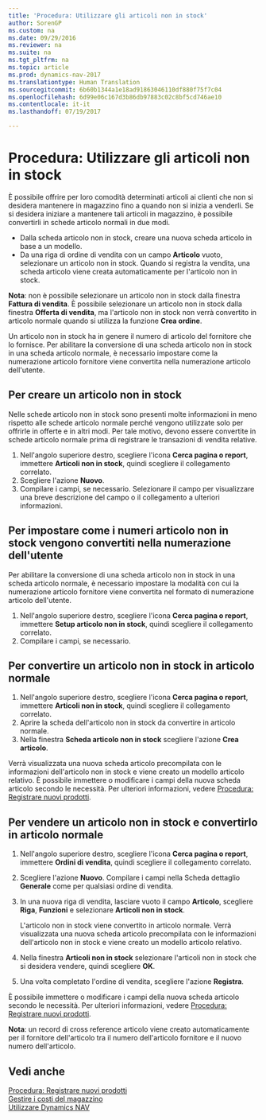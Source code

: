 ```yaml
---
title: 'Procedura: Utilizzare gli articoli non in stock'
author: SorenGP
ms.custom: na
ms.date: 09/29/2016
ms.reviewer: na
ms.suite: na
ms.tgt_pltfrm: na
ms.topic: article
ms.prod: dynamics-nav-2017
ms.translationtype: Human Translation
ms.sourcegitcommit: 6b60b1344a1e18ad91863046110df880f75f7c04
ms.openlocfilehash: 6d99e06c167d3b86db97883c02c8bf5cd746ae10
ms.contentlocale: it-it
ms.lasthandoff: 07/19/2017

---
```


# Procedura: Utilizzare gli articoli non in stock
È possibile offrire per loro comodità determinati articoli ai clienti che non si desidera mantenere in magazzino fino a quando non si inizia a venderli. Se si desidera iniziare a mantenere tali articoli in magazzino, è possibile convertirli in schede articolo normali in due modi.

- Dalla scheda articolo non in stock, creare una nuova scheda articolo in base a un modello.
- Da una riga di ordine di vendita con un campo **Articolo** vuoto, selezionare un articolo non in stock. Quando si registra la vendita, una scheda articolo viene creata automaticamente per l'articolo non in stock.

**Nota**: non è possibile selezionare un articolo non in stock dalla finestra **Fattura di vendita**. È possibile selezionare un articolo non in stock dalla finestra **Offerta di vendita**, ma l'articolo non in stock non verrà convertito in articolo normale quando si utilizza la funzione **Crea ordine**.

Un articolo non in stock ha in genere il numero di articolo del fornitore che lo fornisce. Per abilitare la conversione di una scheda articolo non in stock in una scheda articolo normale, è necessario impostare come la numerazione articolo fornitore viene convertita nella numerazione articolo dell'utente.   

## Per creare un articolo non in stock
Nelle schede articolo non in stock sono presenti molte informazioni in meno rispetto alle schede articolo normale perché vengono utilizzate solo per offrirle in offerte e in altri modi. Per tale motivo, devono essere convertite in schede articolo normale prima di registrare le transazioni di vendita relative.

1. Nell'angolo superiore destro, scegliere l'icona **Cerca pagina o report**, immettere **Articoli non in stock**, quindi scegliere il collegamento correlato.
2. Scegliere l'azione **Nuovo**.
2. Compilare i campi, se necessario. Selezionare il campo per visualizzare una breve descrizione del campo o il collegamento a ulteriori informazioni.

## Per impostare come i numeri articolo non in stock vengono convertiti nella numerazione dell'utente  
Per abilitare la conversione di una scheda articolo non in stock in una scheda articolo normale, è necessario impostare la modalità con cui la numerazione articolo fornitore viene convertita nel formato di numerazione articolo dell'utente.

1. Nell'angolo superiore destro, scegliere l'icona **Cerca pagina o report**, immettere **Setup articolo non in stock**, quindi scegliere il collegamento correlato.
2. Compilare i campi, se necessario.

## Per convertire un articolo non in stock in articolo normale
1. Nell'angolo superiore destro, scegliere l'icona **Cerca pagina o report**, immettere **Articoli non in stock**, quindi scegliere il collegamento correlato.
2. Aprire la scheda dell'articolo non in stock da convertire in articolo normale.
3. Nella finestra **Scheda articolo non in stock** scegliere l'azione **Crea articolo**.

Verrà visualizzata una nuova scheda articolo precompilata con le informazioni dell'articolo non in stock e viene creato un modello articolo relativo. È possibile immettere o modificare i campi della nuova scheda articolo secondo le necessità. Per ulteriori informazioni, vedere [Procedura: Registrare nuovi prodotti](inventory-how-register-new-products.md).

## Per vendere un articolo non in stock e convertirlo in articolo normale
1. Nell'angolo superiore destro, scegliere l'icona **Cerca pagina o report**, immettere **Ordini di vendita**, quindi scegliere il collegamento correlato.
2. Scegliere l'azione **Nuovo**. Compilare i campi nella Scheda dettaglio **Generale** come per qualsiasi ordine di vendita.
3. In una nuova riga di vendita, lasciare vuoto il campo **Articolo**, scegliere **Riga**, **Funzioni** e selezionare **Articoli non in stock**.

    L'articolo non in stock viene convertito in articolo normale. Verrà visualizzata una nuova scheda articolo precompilata con le informazioni dell'articolo non in stock e viene creato un modello articolo relativo.
4. Nella finestra **Articoli non in stock** selezionare l'articoli non in stock che si desidera vendere, quindi scegliere **OK**.
5. Una volta completato l'ordine di vendita, scegliere l'azione **Registra**.

È possibile immettere o modificare i campi della nuova scheda articolo secondo le necessità. Per ulteriori informazioni, vedere [Procedura: Registrare nuovi prodotti](inventory-how-register-new-products.md).

**Nota**: un record di cross reference articolo viene creato automaticamente per il fornitore dell'articolo tra il numero dell'articolo fornitore e il nuovo numero dell'articolo.

## Vedi anche
[Procedura: Registrare nuovi prodotti](inventory-how-register-new-products.md)  
[Gestire i costi del magazzino](inventory-manage-inventory.md)  
[Utilizzare Dynamics NAV](ui-work-product.md)

